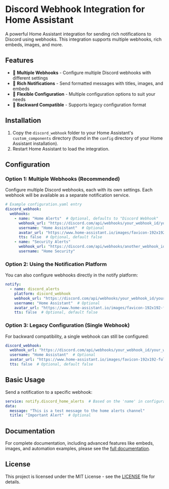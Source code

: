 # Discord Webhook Integration for Home Assistant

A powerful Home Assistant integration for sending rich notifications to Discord using webhooks. This integration supports multiple webhooks, rich embeds, images, and more.

## Features

- 🚀 **Multiple Webhooks** - Configure multiple Discord webhooks with different settings
- 📱 **Rich Notifications** - Send formatted messages with titles, images, and embeds
- 🔔 **Flexible Configuration** - Multiple configuration options to suit your needs
- 🔄 **Backward Compatible** - Supports legacy configuration format

## Installation

1. Copy the `discord_webhook` folder to your Home Assistant's `custom_components` directory (found in the `config` directory of your Home Assistant installation).
2. Restart Home Assistant to load the integration.

## Configuration

### Option 1: Multiple Webhooks (Recommended)

Configure multiple Discord webhooks, each with its own settings. Each webhook will be available as a separate notification service.

```yaml
# Example configuration.yaml entry
discord_webhook:
  webhooks:
    - name: "Home Alerts"  # Optional, defaults to "Discord Webhook"
      webhook_url: "https://discord.com/api/webhooks/your_webhook_id/your_webhook_token"
      username: "Home Assistant"  # Optional
      avatar_url: "https://www.home-assistant.io/images/favicon-192x192-full.png"  # Optional
      tts: false  # Optional, default false
    - name: "Security Alerts"
      webhook_url: "https://discord.com/api/webhooks/another_webhook_id/another_token"
      username: "Home Security"
```

### Option 2: Using the Notification Platform

You can also configure webhooks directly in the notify platform:

```yaml
notify:
  - name: discord_alerts
    platform: discord_webhook
    webhook_url: "https://discord.com/api/webhooks/your_webhook_id/your_webhook_token"
    username: "Home Assistant"  # Optional
    avatar_url: "https://www.home-assistant.io/images/favicon-192x192-full.png"  # Optional
    tts: false  # Optional, default false
```

### Option 3: Legacy Configuration (Single Webhook)

For backward compatibility, a single webhook can still be configured:

```yaml
discord_webhook:
  webhook_url: "https://discord.com/api/webhooks/your_webhook_id/your_webhook_token"
  username: "Home Assistant"  # Optional
  avatar_url: "https://www.home-assistant.io/images/favicon-192x192-full.png"  # Optional
  tts: false  # Optional, default false
```

## Basic Usage

Send a notification to a specific webhook:

```yaml
service: notify.discord_home_alerts  # Based on the 'name' in configuration
data:
  message: "This is a test message to the home alerts channel"
  title: "Important Alert"  # Optional
```

## Documentation

For complete documentation, including advanced features like embeds, images, and automation examples, please see the [full documentation](custom_components/discord_webhook/README.md).

## License

This project is licensed under the MIT License - see the [LICENSE](LICENSE) file for details.
